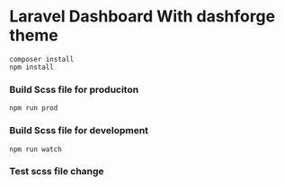 # Laravel Dashboard With dashforge theme

```
composer install
npm install
```

### Build Scss file for produciton
```
npm run prod
```

### Build Scss file for development
```
npm run watch
```

### Test scss file change
